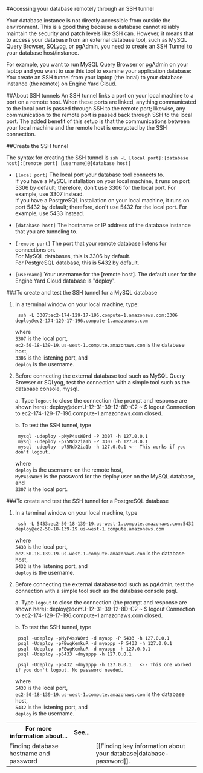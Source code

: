 #Accessing your database remotely through an SSH tunnel

Your database instance is not directly accessible from outside the environment. This is a good thing because a database cannot reliably maintain the security and patch levels like SSH can. However, it means that to access your database from an external database tool, such as MySQL Query Browser, SQLyog, or pgAdmin, you need to create an SSH Tunnel to your database host/instance.

For example, you want to run MySQL Query Browser or pgAdmin on your laptop and you want to use this tool to examine your application database: You create an SSH tunnel from your laptop (the local) to your database instance (the remote) on Engine Yard Cloud. 

##About SSH tunnels
An SSH tunnel links a port on your local machine to a port on a remote host. When these ports are linked, anything communicated to the local port is passed through SSH to the remote port; likewise, any communication to the remote port is passed back through SSH to the local port. The added benefit of this setup is that the communications between your local machine and the remote host is encrypted by the SSH connection.

##Create the SSH tunnel

The syntax for creating the SSH tunnel is `ssh -L [local port]:[database host]:[remote port] [username]@[database host]`

* `[local port]` The local port your database tool connects to.   
    If you have a MySQL installation on your local machine, it runs on port 3306 by default; therefore, don't use 3306 for the local port. For example, use 3307 instead.  
    If you have a PostgreSQL installation on your local machine, it runs on port 5432 by default; therefore, don't use 5432 for the local port. For example, use 5433 instead.

* `[database host]` The hostname or IP address of the database instance that you are tunneling to. <!-- Original: If the [remote host] is the database instance you will want to set this to 127.0.0.1 (so it refers to itself). If you used an application instance as [remote host] then you can use the value of "host:" from your database.yml instead. -->

* `[remote port]` The port that your remote database listens for connections on.  
    For MySQL databases, this is 3306 by default.  
    For PostgreSQL database, this is 5432 by default.

* `[username]` Your username for the [remote host]. The default user for the Engine Yard Cloud database is "deploy".

###To create and test the SSH tunnel for a MySQL database

1. In a terminal window on your local machine, type:

        ssh -L 3307:ec2-174-129-17-196.compute-1.amazonaws.com:3306 deploy@ec2-174-129-17-196.compute-1.amazonaws.com

    where  
    `3307` is the local port,  
    `ec2-50-18-139-19.us-west-1.compute.amazonaws.com` is the database host,  
    `3306` is the listening port, and  
    `deploy` is the username.

2. Before connecting the external database tool such as MySQL Query Browser or SQLyog, test the connection with a simple tool such as the database console, mysql.

    a. Type `logout` to close the connection (the prompt and response are shown here):
        deploy@domU-12-31-39-12-8D-C2 ~ $ logout
        Connection to ec2-174-129-17-196.compute-1.amazonaws.com closed.

    b. To test the SSH tunnel, type		 

        mysql -udeploy -pMyP4ssW0rd -P 3307 -h 127.0.0.1
        mysql -udeploy -p75NdX2ia1b -P 3307 -h 127.0.0.1
        mysql -udeploy -p75NdX2ia1b -h 127.0.0.1 <-- This works if you don't logout.

    where  
    `deploy` is the username on the remote host,  
    `MyP4ssW0rd` is the password for the deploy user on the MySQL database, and  
    `3307` is the local port.
        
###To create and test the SSH tunnel for a PostgreSQL database

1. In a terminal window on your local machine, type
		
	    ssh -L 5433:ec2-50-18-139-19.us-west-1.compute.amazonaws.com:5432 deploy@ec2-50-18-139-19.us-west-1.compute.amazonaws.com

    where  
    `5433` is the local port,  
    `ec2-50-18-139-19.us-west-1.compute.amazonaws.com` is the database host,  
    `5432` is the listening port, and  
    `deploy` is the username.

2. Before connecting the external database tool such as pgAdmin, test the connection with a simple tool such as the database console psql.
    
    a. Type `logout` to close the connection (the prompt and response are shown here):
        deploy@domU-12-31-39-12-8D-C2 ~ $ logout
        Connection to ec2-174-129-17-196.compute-1.amazonaws.com closed.

	b. To test the SSH tunnel, type		 
	    
	    psql -udeploy -pMyP4ssW0rd -d myapp -P 5433 -h 127.0.0.1
	    psql -Udeploy -pFBwgKemkuR -d myappp -P 5433 -h 127.0.0.1
	    psql -Udeploy -pFBwgKemkuR -d myappp -h 127.0.0.1
	    psql -Udeploy -p5433 -dmyappp -h 127.0.0.1
	
	    psql -Udeploy -p5432 -dmyappp -h 127.0.0.1   <-- This one worked if you don't logout. No password needed. 
	
    where  
    `5433` is the local port,  
    `ec2-50-18-139-19.us-west-1.compute.amazonaws.com` is the database host,  
    `5432` is the listening port, and  
    `deploy` is the username.

<!-- ##Test the connection 

Before connecting the external database tool such as (MySQL Query Browser or pgAdmin), make sure the tunnel is working properly. Simple tools for this are the database consoles (mysql or psql). 

QUESTION: what's the result from this test. "If you can connect to the database console from your local machine using the loopback address (as if you are the remote machine), then the tunnel works."
  
###To test the connnection (MySQL)

1. On your local machine, type:
        mysql -udeploy -pMyP4ssW0rd -P 3307 -h 127.0.0.1

    where  
    `deploy` is the username on the remote host,
    `MyP4ssW0rd` is the password for the deploy user on the MySQL database
    `3307` is the local port
    **Note:** The -h argument is needed to use `127.0.0.1` instead of `localhost`.
	
To test the connnection (PostgreSQL)

1. On your local machine, type:
        psql -udeploy -pMyP4ssW0rd -d myapp -P 3307 -h 127.0.0.1

	where  
	`deploy` is the username on the remote host,
	`MyP4ssW0rd` is the password for the deploy user on the MySQL database
	`myapp` is the name of the database
	`3307` is the local port
 	**Note:** The -h argument is needed to use `127.0.0.1` instead of `localhost`. -->



<table>
	  <tr>
	    <th>For more information about...</th><th>See...</th>
	  </tr>
	  <tr>
	    <td>Finding database hostname and password</td><td><td>[[Finding key information about your database|database-password]].</td></td>
	  </tr>
</table>
